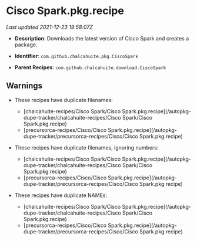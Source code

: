 # Cisco Spark.pkg.recipe

_Last updated 2021-12-23 19:58:07Z_

- **Description**: Downloads the latest version of Cisco Spark and creates a package.

- **Identifier**: `com.github.chalcahuite.pkg.CiscoSpark`

- **Parent Recipes**: `com.github.chalcahuite.download.CiscoSpark`

## Warnings

- These recipes have duplicate filenames:
    - [chalcahuite-recipes/Cisco Spark/Cisco Spark.pkg.recipe](/autopkg-dupe-tracker/chalcahuite-recipes/Cisco Spark/Cisco Spark.pkg.recipe)
    - [precursorca-recipes/Cisco/Cisco Spark.pkg.recipe](/autopkg-dupe-tracker/precursorca-recipes/Cisco/Cisco Spark.pkg.recipe)

- These recipes have duplicate filenames, ignoring numbers:
    - [chalcahuite-recipes/Cisco Spark/Cisco Spark.pkg.recipe](/autopkg-dupe-tracker/chalcahuite-recipes/Cisco Spark/Cisco Spark.pkg.recipe)
    - [precursorca-recipes/Cisco/Cisco Spark.pkg.recipe](/autopkg-dupe-tracker/precursorca-recipes/Cisco/Cisco Spark.pkg.recipe)

- These recipes have duplicate NAMEs:
    - [chalcahuite-recipes/Cisco Spark/Cisco Spark.pkg.recipe](/autopkg-dupe-tracker/chalcahuite-recipes/Cisco Spark/Cisco Spark.pkg.recipe)
    - [precursorca-recipes/Cisco/Cisco Spark.pkg.recipe](/autopkg-dupe-tracker/precursorca-recipes/Cisco/Cisco Spark.pkg.recipe)